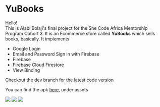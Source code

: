 # YuBooks

Hello! </br>
This is Alabi Bolaji's final project for the She Code Africa Mentorship Program Cohort 3. It is an Ecommerce store called <b>YuBooks</b> which sells books, basically.
It implements 
<ul>
  <li>Google Login</li>
  <li>Email and Password Sign in with Firebase</li>
  <li>Firebase</li>
  <li>Firebase Cloud Firestore</li>
  <li>View Binding</li>
</ul>

Checkout the dev branch for the latest code version

You can find the apk <a href="https://github.com/Bilijin/YuBooks/releases">here</a>, under assets

<image src="app/src/main/res/drawable/Screenshot_20210509_012553_com.mobolajialabi.yubooks.jpg">
<image src="app/src/main/res/drawable/Screenshot_20210509_012558_com.mobolajialabi.yubooks.jpg">
<image src="app/src/main/res/drawable/Screenshot_20210509_013258_com.mobolajialabi.yubooks.jpg">
